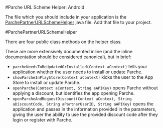 #Parche URL Scheme Helper: Android

The file which you should include in your application is the [ParchePartnerURLSchemeHelper](PartnerURLSchemeSample/app/src/main/java/com/parche/partnerurlschemesample/ParchePartnerURLSchemeHelper.java) java file. Add that file to your project. 

#ParchePartnerURLSchemeHelper

There are four public class methods on the helper class. 

These are more extensively documented inline (and the inline documentation should be considered canonical), but in brief: 

- `parcheNeedsToBeUpdatedOrInstalled(Context aContext)` tells your application whether the user needs to install or update Parche.
- `showParcheInPlayStore(Context aContext)` kicks the user to the App Store to install or update Parche. 
- `openParche(Context aContext, String aAPIKey)` opens Parche without applying a discount, but identifies the app opening Parche.
- `openParcheAndRequestDiscount(Context aContext, String aDiscountCode, String aPartnerUserID, String aAPIKey)` opens the application and passes in the information provided in the parameters, giving the user the ability to use the provided discount code after they login or register with Parche. 
